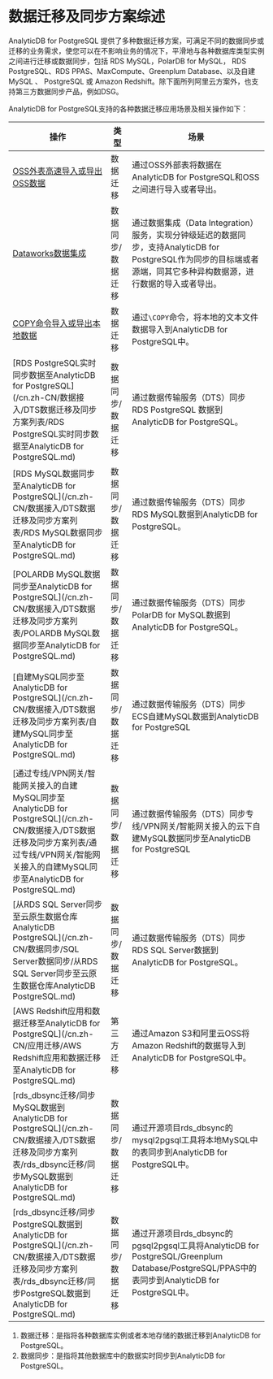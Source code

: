 # 数据迁移及同步方案综述

AnalyticDB for PostgreSQL 提供了多种数据迁移方案，可满足不同的数据同步或迁移的业务需求，使您可以在不影响业务的情况下，平滑地与各种数据库类型实例之间进行迁移或数据同步，包括 RDS MySQL，PolarDB for MySQL， RDS PostgreSQL、RDS PPAS、MaxCompute、Greenplum Database、以及自建MySQL 、 PostgreSQL 或 Amazon Redshift。除下面所列阿里云方案外，也支持第三方数据同步产品，例如DSG。

AnalyticDB for PostgreSQL支持的各种数据迁移应用场景及相关操作如下：

|操作|类型|场景|
|--|--|--|
|[OSS外表高速导入或导出OSS数据](/cn.zh-CN/数据接入/OSS外表高速导入或导出OSS数据.md)|数据迁移|通过OSS外部表将数据在AnalyticDB for PostgreSQL和OSS之间进行导入或者导出。|
|[Dataworks数据集成](/cn.zh-CN/数据接入/Dataworks数据集成.md)|数据同步/数据迁移|通过数据集成（Data Integration）服务，实现分钟级延迟的数据同步，支持AnalyticDB for PostgreSQL作为同步的目标端或者源端，同其它多种异构数据源，进行数据的导入或者导出。|
|[COPY命令导入或导出本地数据](/cn.zh-CN/数据接入/COPY命令导入或导出本地数据.md)|数据迁移|通过`\COPY`命令，将本地的文本文件数据导入到AnalyticDB for PostgreSQL中。|
|[RDS PostgreSQL实时同步数据至AnalyticDB for PostgreSQL](/cn.zh-CN/数据接入/DTS数据迁移及同步方案列表/RDS PostgreSQL实时同步数据至AnalyticDB for PostgreSQL.md)|数据同步/数据迁移|通过数据传输服务（DTS）同步RDS PostgreSQL 数据到 AnalyticDB for PostgreSQL。|
|[RDS MySQL数据同步至AnalyticDB for PostgreSQL](/cn.zh-CN/数据接入/DTS数据迁移及同步方案列表/RDS MySQL数据同步至AnalyticDB for PostgreSQL.md)|数据同步/数据迁移|通过数据传输服务（DTS）同步RDS MySQL数据到AnalyticDB for PostgreSQL。|
|[POLARDB MySQL数据同步至AnalyticDB for PostgreSQL](/cn.zh-CN/数据接入/DTS数据迁移及同步方案列表/POLARDB MySQL数据同步至AnalyticDB for PostgreSQL.md)|数据同步/数据迁移|通过数据传输服务（DTS）同步PolarDB for MySQL数据到AnalyticDB for PostgreSQL。|
|[自建MySQL同步至AnalyticDB for PostgreSQL](/cn.zh-CN/数据接入/DTS数据迁移及同步方案列表/自建MySQL同步至AnalyticDB for PostgreSQL.md)|数据同步/数据迁移|通过数据传输服务（DTS）同步ECS自建MySQL数据到AnalyticDB for PostgreSQL|
|[通过专线/VPN网关/智能网关接入的自建MySQL同步至AnalyticDB for PostgreSQL](/cn.zh-CN/数据接入/DTS数据迁移及同步方案列表/通过专线/VPN网关/智能网关接入的自建MySQL同步至AnalyticDB for PostgreSQL.md)|数据同步/数据迁移|通过数据传输服务（DTS）同步专线/VPN网关/智能网关接入的云下自建MySQL数据同步至AnalyticDB for PostgreSQL|
|[从RDS SQL Server同步至云原生数据仓库AnalyticDB PostgreSQL](/cn.zh-CN/数据同步/SQL Server数据同步/从RDS SQL Server同步至云原生数据仓库AnalyticDB PostgreSQL.md)|数据同步/数据迁移|通过数据传输服务（DTS）同步RDS SQL Server数据到AnalyticDB for PostgreSQL。|
|[AWS Redshift应用和数据迁移至AnalyticDB for PostgreSQL](/cn.zh-CN/应用迁移/AWS Redshift应用和数据迁移至AnalyticDB for PostgreSQL.md)|第三方迁移|通过Amazon S3和阿里云OSS将Amazon Redshift的数据导入到AnalyticDB for PostgreSQL中。|
|[rds\_dbsync迁移/同步MySQL数据到AnalyticDB for PostgreSQL](/cn.zh-CN/数据接入/DTS数据迁移及同步方案列表/rds_dbsync迁移/同步MySQL数据到AnalyticDB for PostgreSQL.md)|数据同步/数据迁移|通过开源项目rds\_dbsync的mysql2pgsql工具将本地MySQL中的表同步到AnalyticDB for PostgreSQL中。|
|[rds\_dbsync迁移/同步PostgreSQL数据到AnalyticDB for PostgreSQL](/cn.zh-CN/数据接入/DTS数据迁移及同步方案列表/rds_dbsync迁移/同步PostgreSQL数据到AnalyticDB for PostgreSQL.md)|数据同步/数据迁移|通过开源项目rds\_dbsync的pgsql2pgsql工具将AnalyticDB for PostgreSQL/Greenplum Database/PostgreSQL/PPAS中的表同步到AnalyticDB for PostgreSQL中。|

1.  数据迁移：是指将各种数据库实例或者本地存储的数据迁移到AnalyticDB for PostgreSQL。
2.  数据同步：是指将其他数据库中的数据实时同步到AnalyticDB for PostgreSQL。


